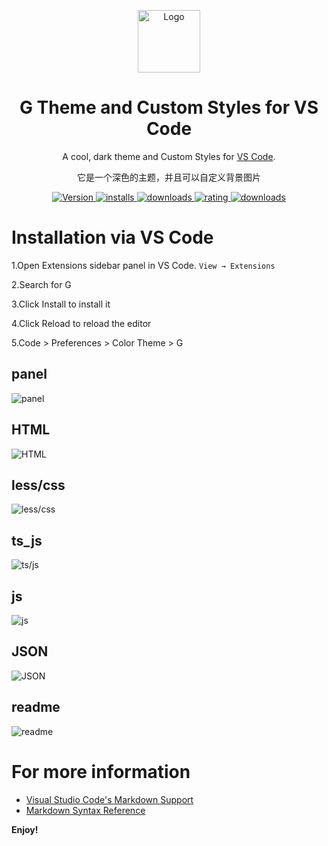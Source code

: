 <p align="center">
  <img alt="Logo" src="./logo.png" width="100" />
</p>
<h1 align="center">
  G Theme and Custom Styles for VS Code
</h1>
<p align="center">
  A cool, dark theme and Custom Styles  for <a href="https://github.com/gaoxuerong/G">VS Code</a>.
</p>
<p align="center">
  它是一个深色的主题，并且可以自定义背景图片
</p>
<p align="center">
  <a href="https://marketplace.visualstudio.com/items?itemName=jennygao.G">
    <img alt="Version" src="https://vsmarketplacebadge.apphb.com/version-short/jennygao.G.svg" />
  </a>
  <a href="https://marketplace.visualstudio.com/items?itemName=jennygao.G">
    <img alt="installs" src="https://vsmarketplacebadge.apphb.com/installs-short/jennygao.G.svg" />
  </a>
  <a href="https://marketplace.visualstudio.com/items?itemName=jennygao.G">
    <img alt="downloads" src="https://vsmarketplacebadge.apphb.com/downloads-short/jennygao.G.svg" />
  </a>
  <a href="https://marketplace.visualstudio.com/items?itemName=jennygao.G">
    <img alt="rating" src="https://vsmarketplacebadge.apphb.com/rating-short/jennygao.G.svg" />
  </a>
  <a href="https://marketplace.visualstudio.com/items?itemName=jennygao.G">
    <img alt="downloads" src="https://vsmarketplacebadge.apphb.com/rating-star/jennygao.G.svg" />
  </a>
</p>

# Installation via VS Code
1.Open Extensions sidebar panel in VS Code. `View → Extensions`

2.Search for G

3.Click Install to install it

4.Click Reload to reload the editor

5.Code > Preferences > Color Theme > G

<h2>
  panel
</h2>

<p>
<img src="./panel.png" alt="panel">
</p>
<h2>
  HTML
</h2>

<p>
<img src="./html.png" alt="HTML">
</p>

<h2>
  less/css
</h2>

<p>
<img src="./less.png" alt="less/css">
</p>


<h2>
  ts_js
</h2>

<p>
<img src="./ts_js.png" alt="ts/js">
</p>

<h2>
  js
</h2>

<p>
<img src="./js.png" alt="js">
</p>

<h2>
  JSON
</h2>

<p>
<img src="./json.jpg" alt="JSON">
</p>

<h2>
  readme
</h2>

<p>
<img src="./readme.png" alt="readme">
</p>

# For more information
* [Visual Studio Code's Markdown Support](http://code.visualstudio.com/docs/languages/markdown)
* [Markdown Syntax Reference](https://help.github.com/articles/markdown-basics/)

**Enjoy!**
